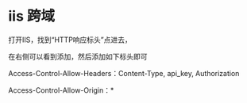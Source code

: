 # iis 跨域

打开IIS，找到“HTTP响应标头”点进去，

在右侧可以看到添加，然后添加如下标头即可

Access-Control-Allow-Headers：Content-Type, api_key, Authorization

Access-Control-Allow-Origin：*